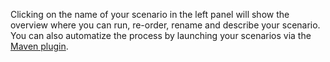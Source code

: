 Clicking on the name of your scenario in the left panel will show the overview where you can run, re-order, rename and describe your scenario. You can also automatize the process by launching your scenarios via the <a href="https://restlet.com/documentation/client/user-guide/run-tests/automate-tests/test-reports-maven" target="_blank">Maven plugin</a>.
